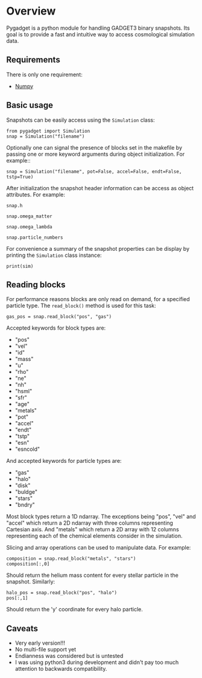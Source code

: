 # Overview


Pygadget is a python module for handling GADGET3 binary snapshots. Its goal is
to provide a fast and intuitive way to access cosmological simulation data.

## Requirements

There is only one requirement:

* [Numpy][numpy]

## Basic usage

Snapshots can be easily access using the `Simulation` class:
    
    from pygadget import Simulation
    snap = Simulation("filename")

Optionally one can signal the presence of blocks set in the makefile by
passing one or more keyword arguments during object initialization. For
example::

    snap = Simulation("filename", pot=False, accel=False, endt=False, tstp=True)

After initialization the snapshot header information can be access as object
attributes. For example:

    snap.h

    snap.omega_matter

    snap.omega_lambda

    snap.particle_numbers

For convenience a summary of the snapshot properties can be display by
printing the ``Simulation`` class instance:

    print(sim)

## Reading blocks

For performance reasons blocks are only read on demand, for a specified
particle type. The ``read_block()`` method is used for
this task:

    gas_pos = snap.read_block("pos", "gas")

Accepted keywords for block types are:

* "pos"
* "vel"
* "id"
* "mass"
* "u"
* "rho"
* "ne"
* "nh"
* "hsml"
* "sfr"
* "age"
* "metals"
* "pot"
* "accel"
* "endt"
* "tstp"
* "esn"
* "esncold"

And accepted keywords for particle types are:

* "gas"
* "halo"
* "disk"
* "buldge"
* "stars"
* "bndry"

Most block types return a 1D ndarray. The exceptions being "pos", "vel" and
"accel" which return a 2D ndarray with three columns representing Cartesian
axis. And "metals" which return a 2D array with 12 columns representing each of
the chemical elements consider in the simulation.

Slicing and array operations can be used to manipulate data. For example:

    composition = snap.read_block("metals", "stars")
    composition[:,0]

Should return the helium mass content for every stellar particle in the
snapshot. Similarly:

    halo_pos = snap.read_block("pos", "halo")
    pos[:,1]

Should return the 'y' coordinate for every halo particle.

## Caveats

* Very early version!!!
* No multi-file support yet
* Endianness was considered but is untested
* I was using python3 during development and didn't pay too much attention to backwards compatibility.

[numpy]: http://www.numpy.org/